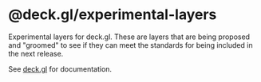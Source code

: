# @deck.gl/experimental-layers

Experimental layers for deck.gl. These are layers that are being proposed and "groomed" to see if they can meet the standards for being included in the next release.

See [deck.gl](http://deck.gl) for documentation.
